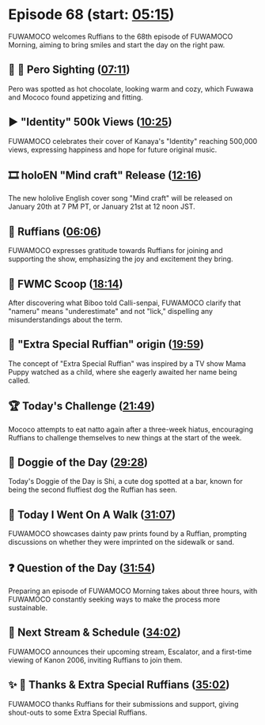 # Episode 68 (start: [05:15](https://youtu.be/Cedlvs7ur7k?t=05m15s))

FUWAMOCO welcomes Ruffians to the 68th episode of FUWAMOCO Morning, aiming to bring smiles and start the day on the right paw.

## 👀 💜 Pero Sighting ([07:11](https://youtu.be/Cedlvs7ur7k?t=07m11s))

Pero was spotted as hot chocolate, looking warm and cozy, which Fuwawa and Mococo found appetizing and fitting.

## ▶️ "Identity" 500k Views ([10:25](https://youtu.be/Cedlvs7ur7k?t=10m25s))

FUWAMOCO celebrates their cover of Kanaya's "Identity" reaching 500,000 views, expressing happiness and hope for future original music.

## 🎞️ holoEN "Mind craft" Release ([12:16](https://youtu.be/Cedlvs7ur7k?t=12m16s))

The new hololive English cover song "Mind craft" will be released on January 20th at 7 PM PT, or January 21st at 12 noon JST.

## 🐾 Ruffians ([06:06](https://youtu.be/Cedlvs7ur7k?t=06m06s))

FUWAMOCO expresses gratitude towards Ruffians for joining and supporting the show, emphasizing the joy and excitement they bring.

## 🔎 FWMC Scoop ([18:14](https://youtu.be/Cedlvs7ur7k?t=18m14s))

After discovering what Biboo told Calli-senpai, FUWAMOCO clarify that "nameru" means "underestimate" and not "lick," dispelling any misunderstandings about the term.

## 🐾 "Extra Special Ruffian" origin ([19:59](https://youtu.be/Cedlvs7ur7k?t=19m59s))

The concept of "Extra Special Ruffian" was inspired by a TV show Mama Puppy watched as a child, where she eagerly awaited her name being called.

## 🏆 Today's Challenge ([21:49](https://youtu.be/Cedlvs7ur7k?t=21m49s))

Mococo attempts to eat natto again after a three-week hiatus, encouraging Ruffians to challenge themselves to new things at the start of the week.

## 🐶 Doggie of the Day ([29:28](https://youtu.be/Cedlvs7ur7k?t=29m28s))

Today's Doggie of the Day is Shi, a cute dog spotted at a bar, known for being the second fluffiest dog the Ruffian has seen.

## 🚶 Today I Went On A Walk ([31:07](https://youtu.be/Cedlvs7ur7k?t=31m07s))

FUWAMOCO showcases dainty paw prints found by a Ruffian, prompting discussions on whether they were imprinted on the sidewalk or sand.

## ❓ Question of the Day ([31:54](https://youtu.be/Cedlvs7ur7k?t=31m54s))

Preparing an episode of FUWAMOCO Morning takes about three hours, with FUWAMOCO constantly seeking ways to make the process more sustainable.

## 📅 Next Stream & Schedule ([34:02](https://youtu.be/Cedlvs7ur7k?t=34m02s))

FUWAMOCO announces their upcoming stream, Escalator, and a first-time viewing of Kanon 2006, inviting Ruffians to join them.

## ✨ 🐾 Thanks & Extra Special Ruffians ([35:02](https://youtu.be/Cedlvs7ur7k?t=35m02s))

FUWAMOCO thanks Ruffians for their submissions and support, giving shout-outs to some Extra Special Ruffians.

